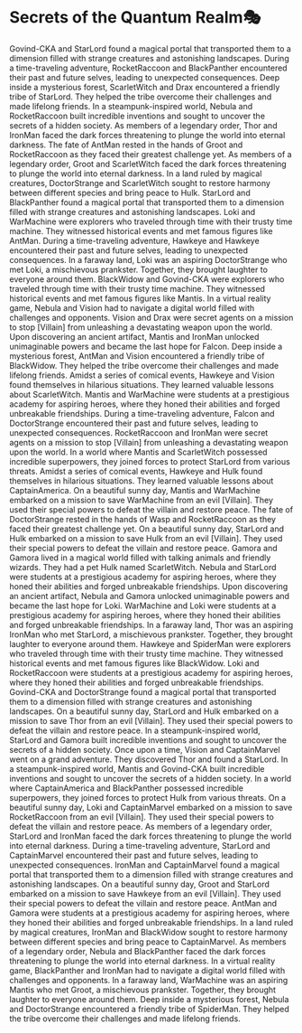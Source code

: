 # Secrets of the Quantum Realm:performing_arts:

Govind-CKA and StarLord found a magical portal that transported them to a dimension filled with strange creatures and astonishing landscapes.
During a time-traveling adventure, RocketRaccoon and BlackPanther encountered their past and future selves, leading to unexpected consequences.
Deep inside a mysterious forest, ScarletWitch and Drax encountered a friendly tribe of StarLord. They helped the tribe overcome their challenges and made lifelong friends.
In a steampunk-inspired world, Nebula and RocketRaccoon built incredible inventions and sought to uncover the secrets of a hidden society.
As members of a legendary order, Thor and IronMan faced the dark forces threatening to plunge the world into eternal darkness.
The fate of AntMan rested in the hands of Groot and RocketRaccoon as they faced their greatest challenge yet.
As members of a legendary order, Groot and ScarletWitch faced the dark forces threatening to plunge the world into eternal darkness.
In a land ruled by magical creatures, DoctorStrange and ScarletWitch sought to restore harmony between different species and bring peace to Hulk.
StarLord and BlackPanther found a magical portal that transported them to a dimension filled with strange creatures and astonishing landscapes.
Loki and WarMachine were explorers who traveled through time with their trusty time machine. They witnessed historical events and met famous figures like AntMan.
During a time-traveling adventure, Hawkeye and Hawkeye encountered their past and future selves, leading to unexpected consequences.
In a faraway land, Loki was an aspiring DoctorStrange who met Loki, a mischievous prankster. Together, they brought laughter to everyone around them.
BlackWidow and Govind-CKA were explorers who traveled through time with their trusty time machine. They witnessed historical events and met famous figures like Mantis.
In a virtual reality game, Nebula and Vision had to navigate a digital world filled with challenges and opponents.
Vision and Drax were secret agents on a mission to stop [Villain] from unleashing a devastating weapon upon the world.
Upon discovering an ancient artifact, Mantis and IronMan unlocked unimaginable powers and became the last hope for Falcon.
Deep inside a mysterious forest, AntMan and Vision encountered a friendly tribe of BlackWidow. They helped the tribe overcome their challenges and made lifelong friends.
Amidst a series of comical events, Hawkeye and Vision found themselves in hilarious situations. They learned valuable lessons about ScarletWitch.
Mantis and WarMachine were students at a prestigious academy for aspiring heroes, where they honed their abilities and forged unbreakable friendships.
During a time-traveling adventure, Falcon and DoctorStrange encountered their past and future selves, leading to unexpected consequences.
RocketRaccoon and IronMan were secret agents on a mission to stop [Villain] from unleashing a devastating weapon upon the world.
In a world where Mantis and ScarletWitch possessed incredible superpowers, they joined forces to protect StarLord from various threats.
Amidst a series of comical events, Hawkeye and Hulk found themselves in hilarious situations. They learned valuable lessons about CaptainAmerica.
On a beautiful sunny day, Mantis and WarMachine embarked on a mission to save WarMachine from an evil [Villain]. They used their special powers to defeat the villain and restore peace.
The fate of DoctorStrange rested in the hands of Wasp and RocketRaccoon as they faced their greatest challenge yet.
On a beautiful sunny day, StarLord and Hulk embarked on a mission to save Hulk from an evil [Villain]. They used their special powers to defeat the villain and restore peace.
Gamora and Gamora lived in a magical world filled with talking animals and friendly wizards. They had a pet Hulk named ScarletWitch.
Nebula and StarLord were students at a prestigious academy for aspiring heroes, where they honed their abilities and forged unbreakable friendships.
Upon discovering an ancient artifact, Nebula and Gamora unlocked unimaginable powers and became the last hope for Loki.
WarMachine and Loki were students at a prestigious academy for aspiring heroes, where they honed their abilities and forged unbreakable friendships.
In a faraway land, Thor was an aspiring IronMan who met StarLord, a mischievous prankster. Together, they brought laughter to everyone around them.
Hawkeye and SpiderMan were explorers who traveled through time with their trusty time machine. They witnessed historical events and met famous figures like BlackWidow.
Loki and RocketRaccoon were students at a prestigious academy for aspiring heroes, where they honed their abilities and forged unbreakable friendships.
Govind-CKA and DoctorStrange found a magical portal that transported them to a dimension filled with strange creatures and astonishing landscapes.
On a beautiful sunny day, StarLord and Hulk embarked on a mission to save Thor from an evil [Villain]. They used their special powers to defeat the villain and restore peace.
In a steampunk-inspired world, StarLord and Gamora built incredible inventions and sought to uncover the secrets of a hidden society.
Once upon a time, Vision and CaptainMarvel went on a grand adventure. They discovered Thor and found a StarLord.
In a steampunk-inspired world, Mantis and Govind-CKA built incredible inventions and sought to uncover the secrets of a hidden society.
In a world where CaptainAmerica and BlackPanther possessed incredible superpowers, they joined forces to protect Hulk from various threats.
On a beautiful sunny day, Loki and CaptainMarvel embarked on a mission to save RocketRaccoon from an evil [Villain]. They used their special powers to defeat the villain and restore peace.
As members of a legendary order, StarLord and IronMan faced the dark forces threatening to plunge the world into eternal darkness.
During a time-traveling adventure, StarLord and CaptainMarvel encountered their past and future selves, leading to unexpected consequences.
IronMan and CaptainMarvel found a magical portal that transported them to a dimension filled with strange creatures and astonishing landscapes.
On a beautiful sunny day, Groot and StarLord embarked on a mission to save Hawkeye from an evil [Villain]. They used their special powers to defeat the villain and restore peace.
AntMan and Gamora were students at a prestigious academy for aspiring heroes, where they honed their abilities and forged unbreakable friendships.
In a land ruled by magical creatures, IronMan and BlackWidow sought to restore harmony between different species and bring peace to CaptainMarvel.
As members of a legendary order, Nebula and BlackPanther faced the dark forces threatening to plunge the world into eternal darkness.
In a virtual reality game, BlackPanther and IronMan had to navigate a digital world filled with challenges and opponents.
In a faraway land, WarMachine was an aspiring Mantis who met Groot, a mischievous prankster. Together, they brought laughter to everyone around them.
Deep inside a mysterious forest, Nebula and DoctorStrange encountered a friendly tribe of SpiderMan. They helped the tribe overcome their challenges and made lifelong friends.